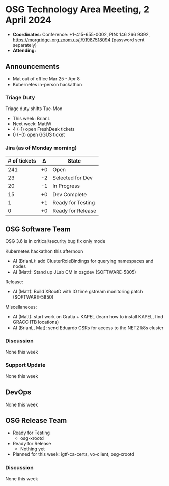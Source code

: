 # OSG Technology Area Meeting, 2 April 2024

-   **Coordinates:** Conference: +1-415-655-0002, PIN: 146 266 9392,
    <https://morgridge-org.zoom.us/j/91987518094> (password sent separately)
-   **Attending:** 

## Announcements

-  Mat out of office Mar 25 - Apr 8
-  Kubernetes in-person hackathon

### Triage Duty

Triage duty shifts Tue-Mon

-   This week: BrianL
-   Next week: MattW
-   4 (-1) open FreshDesk tickets
-   0 (+0) open GGUS ticket

### Jira (as of Monday morning)

| # of tickets | &Delta; | State             |
|--------------|---------|-------------------|
| 241          | +0      | Open              |
| 23           | -2      | Selected for Dev  |
| 20           | -1      | In Progress       |
| 15           | +0      | Dev Complete      |
| 1            | +1      | Ready for Testing |
| 0            | +0      | Ready for Release |

## OSG Software Team

OSG 3.6 is in critical/security bug fix only mode

Kubernetes hackathon this afternoon
-   AI (BrianL): add ClusterRoleBindings for querying namespaces and nodes
-   AI (Matt): Stand up JLab CM in osgdev (SOFTWARE-5805)

Release:
-   AI (Matt): Build XRootD with IO time gstream monitoring patch (SOFTWARE-5850)

Miscellaneous:
-   AI (Matt): start work on Gratia + KAPEL (learn how to install KAPEL, find GRACC ITB locations)
-   AI (BrianL, Mat): send Eduardo CSRs for access to the NET2 k8s cluster

### Discussion

None this week

### Support Update

None this week

## DevOps

None this week

## OSG Release Team

-   Ready for Testing
    -   osg-xrootd
-   Ready for Release
    -   Nothing yet
-   Planned for this week: igtf-ca-certs, vo-client, osg-xrootd

### Discussion

None this week
